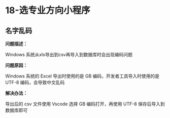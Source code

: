 # 18-选专业方向小程序

## 名字乱码

**问题描述：**

Windows 系统从xls导出到csv再导入到数据库时会出现编码问题

**问题原因：**

Windows 系统的 Excel 导出时使用的是 GB 编码，开发者工具导入时使用的是 UTF-8 编码，会导致中文乱码

**解决办法：**

导出后的 csv 文件使用 Vscode 选择 GB 编码打开，再使用 UTF-8 保存后导入到数据库即可